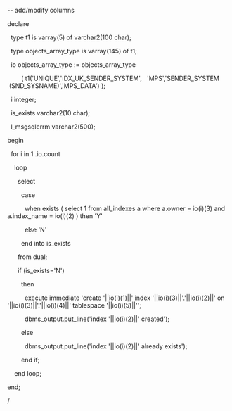 -- add/modify columns

declare

  type t1 is varray(5) of varchar2(100 char);

  type objects_array_type is varray(145) of t1;

  io objects_array_type := objects_array_type

        ( t1('UNIQUE','IDX_UK_SENDER_SYSTEM',   'MPS','SENDER_SYSTEM    (SND_SYSNAME)','MPS_DATA') );

  i integer;

  is_exists varchar2(10 char);

  l_msgsqlerrm varchar2(500);

begin

  for i in 1..io.count

    loop

      select

        case

          when exists ( select 1 from all_indexes a where a.owner = io(i)(3) and a.index_name = io(i)(2) ) then 'Y'

          else 'N'

        end into is_exists

      from dual;

      if (is_exists='N')

        then

          execute immediate 'create '||io(i)(1)||' index '||io(i)(3)||'.'||io(i)(2)||' on '||io(i)(3)||'.'||io(i)(4)||' tablespace '||io(i)(5)||'';  

          dbms_output.put_line('index '||io(i)(2)||' created');

        else

          dbms_output.put_line('index '||io(i)(2)||' already exists');

        end if;

    end loop;      

end;

/